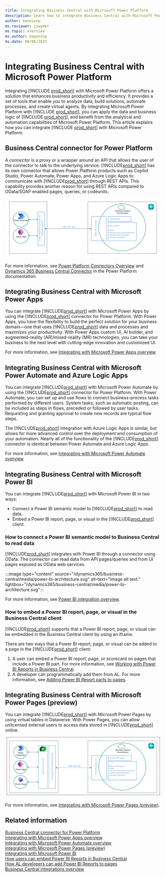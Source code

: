 ```yaml
---
title: Integrating Business Central with Microsoft Power Platform
description: Learn how to integrate Business Central with Microsoft Power Platform using connectors to enhance productivity.
author: kennienp
ms.reviewer: jswymer
ms.topic: overview
ms.author: kepontop
ms.date: 08/06/2025
---
```


# Integrating Business Central with Microsoft Power Platform

Integrating [!INCLUDE [prod_short](../developer/includes/prod_short.md)] with Microsoft Power Platform offers a solution that enhances business productivity and efficiency. It provides a set of tools that enable you to analyze data, build solutions, automate processes, and create virtual agents. By integrating Microsoft Power Platform with [!INCLUDE [prod_short](../developer/includes/prod_short.md)], you can apply the data and business logic of [!INCLUDE [prod_short](../developer/includes/prod_short.md)], and benefit from the analytical and automation capabilities of Microsoft Power Platform. This article explains how you can integrate [!INCLUDE [prod_short](../developer/includes/prod_short.md)] with Microsoft Power Platform.

## Business Central connector for Power Platform

A *connector* is a proxy or a wrapper around an API that allows the user of the connector to talk to the underlying service. [!INCLUDE[prod_short](../includes/prod_short.md)] has its own connector that allows Power Platform products such as Copilot Studio, Power Automate, Power Apps, and Azure Logic Apps to communicate with [!INCLUDE[prod_short](../includes/prod_short.md)] through REST APIs. This capability provides another reason for using REST APIs compared to OData/SOAP enabled pages, queries, or codeunits.

[![Shows how the Power Platform connector integrates to Business Central](../developer/media/power-platform-connector-diagram.svg)](../developer/media/power-platform-connector-diagram.svg#lightbox)

For more information, see [Power Platform Connectors Overview](/connectors/connectors) and [Dynamics 365 Business Central Connector](/connectors/dynamicssmbsaas) in the Power Platform documentation.

## Integrating Business Central with Microsoft Power Apps

You can integrate [!INCLUDE[prod_short](../includes/prod_short.md)] with Microsoft Power Apps by using the [!INCLUDE[prod_short](../includes/prod_short.md)] connector for Power Platform. With Power Apps, you have the flexibility to build the perfect solution for your business domain&mdash;one that uses [!INCLUDE[prod_short](../includes/prod_short.md)] data and processes and maximizes your productivity. With Power Apps custom UI, AI builder, and augmented-reality (AR)/mixed-reality (MR) technologies, you can take your business to the next level with cutting-edge innovation and customized UI. 

For more information, see [Integrating with Microsoft Power Apps overview](../powerplatform/power-apps-overview.md)

## Integrating Business Central with Microsoft Power Automate and Azure Logic Apps

You can integrate [!INCLUDE[prod_short](../includes/prod_short.md)] with Microsoft Power Automate by using the [!INCLUDE[prod_short](../includes/prod_short.md)] connector for Power Platform. With Power Automate, you can set up and use flows to connect business-process tasks performed by different users. System tasks, such as automatic posting, can be included as steps in flows, preceded or followed by user tasks. Requesting and granting approval to create new records are typical flow steps.

The [!INCLUDE[prod_short](../includes/prod_short.md)] integration with Azure Logic Apps is similar, but allows for more advanced control over the deployment and consumption of your automation. Nearly all of the functionality of the [!INCLUDE[prod_short](../includes/prod_short.md)] connector is identical between Power Automate and Azure Logic Apps.

For more information, see [Integrating with Microsoft Power Automate overview](../powerplatform/power-automate-overview.md)

## Integrating Business Central with Microsoft Power BI

You can integrate [!INCLUDE[prod_short](../includes/prod_short.md)] with Microsoft Power BI in two ways:

- Connect a Power BI semantic model to [!INCLUDE[prod_short](../includes/prod_short.md)] to read data.
- Embed a Power BI report, page, or visual in the [!INCLUDE[prod_short](../includes/prod_short.md)] client.

### How to connect a Power BI semantic model to Business Central to read data

[!INCLUDE[prod_short](../includes/prod_short.md)] integrates with Power BI through a connector using OData. The connector can read data from API pages/queries and from UI pages exposed as OData web services.

:::image type="content" source="/dynamics365/business-central/media/power-bi-architecture.svg" alt-text="Image alt text." lightbox="/dynamics365/business-central/media/power-bi-architecture.svg":::

For more information, see [Power BI integration overview](/dynamics365/business-central/admin-powerbi-overview).

### How to embed a Power BI report, page, or visual in the Business Central client

[!INCLUDE[prod_short](../includes/prod_short.md)] supports that a Power BI report, page, or visual can be embedded in the Business Central client by using an iframe. 

There are two ways that a Power BI report, page, or visual can be added to a page in the [!INCLUDE[prod_short](../includes/prod_short.md)] client:

1. A user can embed a Power BI report, page, or scorecard on pages that include a Power BI part. For more information, see [Working with Power BI Reports in Business Central](/dynamics365/business-central/across-working-with-powerbi).
1. A developer can programmatically add them from AL. For more information, see [Adding Power BI Report parts to pages](../developer/devenv-power-bi-report-parts.md).


## Integrating Business Central with Microsoft Power Pages (preview)

You can integrate [!INCLUDE[prod_short](../includes/prod_short.md)] with Microsoft Power Pages by using virtual tables in Dataverse. With Power Pages, you can allow unlicensed external users to access data stored in [!INCLUDE[prod_short](../includes/prod_short.md)] online.

[![Shows how data virtualization works between Business Central and Dataverse](../developer/media/dataverse-virtual-tables.svg)](../developer/media/dataverse-virtual-tables.svg#lightbox)

For more information, see [Integrating with Microsoft Power Pages (preview)](../developer/power-pages-on-virtual-tables-overview.md).

## Related information

[Business Central connector for Power Platform](/connectors/dynamicssmbsaas)  
[Integrating with Microsoft Power Apps overview](../powerplatform/power-apps-overview.md)  
[Integrating with Microsoft Power Automate overview](../powerplatform/power-automate-overview.md)  
[Integrating with Microsoft Power Pages (preview)](../developer/power-pages-on-virtual-tables-overview.md)  
[Integrating with Microsoft Power BI](/dynamics365/business-central/admin-powerbi-overview)  
[How users can embed Power BI Reports in Business Central](/dynamics365/business-central/across-working-with-powerbi)  
[How AL developers can add Power BI Reports to pages](../developer/devenv-power-bi-report-parts.md)  
[Business Central integrations overview](../developer/integration-overview.md)